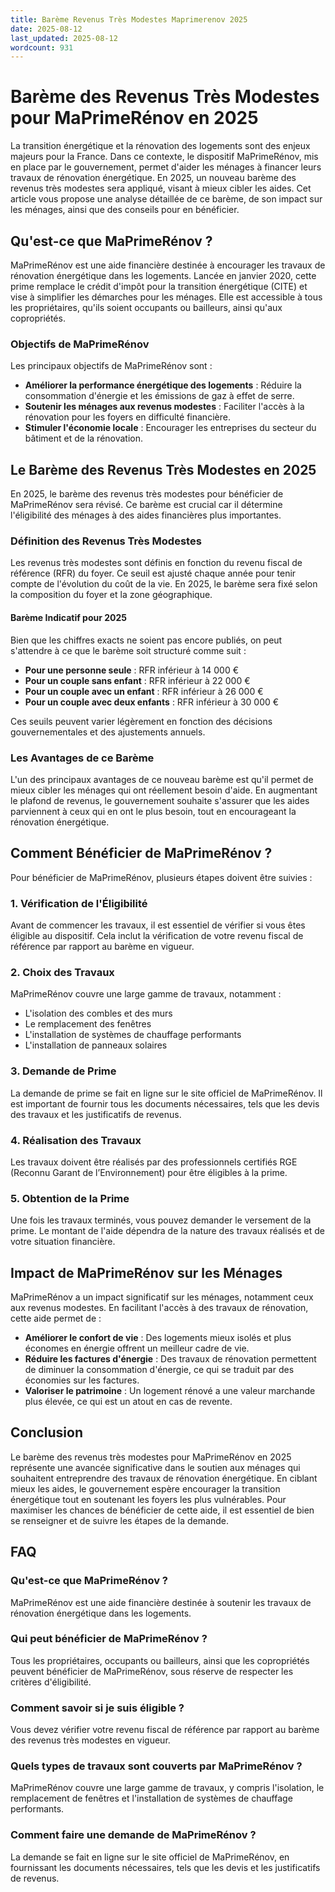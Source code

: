 ```yaml
---
title: Barème Revenus Très Modestes Maprimerenov 2025
date: 2025-08-12
last_updated: 2025-08-12
wordcount: 931
---
```


# Barème des Revenus Très Modestes pour MaPrimeRénov en 2025

La transition énergétique et la rénovation des logements sont des enjeux majeurs pour la France. Dans ce contexte, le dispositif MaPrimeRénov, mis en place par le gouvernement, permet d'aider les ménages à financer leurs travaux de rénovation énergétique. En 2025, un nouveau barème des revenus très modestes sera appliqué, visant à mieux cibler les aides. Cet article vous propose une analyse détaillée de ce barème, de son impact sur les ménages, ainsi que des conseils pour en bénéficier.

## Qu'est-ce que MaPrimeRénov ?

MaPrimeRénov est une aide financière destinée à encourager les travaux de rénovation énergétique dans les logements. Lancée en janvier 2020, cette prime remplace le crédit d'impôt pour la transition énergétique (CITE) et vise à simplifier les démarches pour les ménages. Elle est accessible à tous les propriétaires, qu'ils soient occupants ou bailleurs, ainsi qu'aux copropriétés.

### Objectifs de MaPrimeRénov

Les principaux objectifs de MaPrimeRénov sont :

- **Améliorer la performance énergétique des logements** : Réduire la consommation d'énergie et les émissions de gaz à effet de serre.
- **Soutenir les ménages aux revenus modestes** : Faciliter l'accès à la rénovation pour les foyers en difficulté financière.
- **Stimuler l'économie locale** : Encourager les entreprises du secteur du bâtiment et de la rénovation.

## Le Barème des Revenus Très Modestes en 2025

En 2025, le barème des revenus très modestes pour bénéficier de MaPrimeRénov sera révisé. Ce barème est crucial car il détermine l'éligibilité des ménages à des aides financières plus importantes.

### Définition des Revenus Très Modestes

Les revenus très modestes sont définis en fonction du revenu fiscal de référence (RFR) du foyer. Ce seuil est ajusté chaque année pour tenir compte de l'évolution du coût de la vie. En 2025, le barème sera fixé selon la composition du foyer et la zone géographique.

#### Barème Indicatif pour 2025

Bien que les chiffres exacts ne soient pas encore publiés, on peut s'attendre à ce que le barème soit structuré comme suit :

- **Pour une personne seule** : RFR inférieur à 14 000 €
- **Pour un couple sans enfant** : RFR inférieur à 22 000 €
- **Pour un couple avec un enfant** : RFR inférieur à 26 000 €
- **Pour un couple avec deux enfants** : RFR inférieur à 30 000 €

Ces seuils peuvent varier légèrement en fonction des décisions gouvernementales et des ajustements annuels.

### Les Avantages de ce Barème

L'un des principaux avantages de ce nouveau barème est qu'il permet de mieux cibler les ménages qui ont réellement besoin d'aide. En augmentant le plafond de revenus, le gouvernement souhaite s'assurer que les aides parviennent à ceux qui en ont le plus besoin, tout en encourageant la rénovation énergétique.

## Comment Bénéficier de MaPrimeRénov ?

Pour bénéficier de MaPrimeRénov, plusieurs étapes doivent être suivies :

### 1. Vérification de l'Éligibilité

Avant de commencer les travaux, il est essentiel de vérifier si vous êtes éligible au dispositif. Cela inclut la vérification de votre revenu fiscal de référence par rapport au barème en vigueur.

### 2. Choix des Travaux

MaPrimeRénov couvre une large gamme de travaux, notamment :

- L'isolation des combles et des murs
- Le remplacement des fenêtres
- L'installation de systèmes de chauffage performants
- L'installation de panneaux solaires

### 3. Demande de Prime

La demande de prime se fait en ligne sur le site officiel de MaPrimeRénov. Il est important de fournir tous les documents nécessaires, tels que les devis des travaux et les justificatifs de revenus.

### 4. Réalisation des Travaux

Les travaux doivent être réalisés par des professionnels certifiés RGE (Reconnu Garant de l’Environnement) pour être éligibles à la prime.

### 5. Obtention de la Prime

Une fois les travaux terminés, vous pouvez demander le versement de la prime. Le montant de l'aide dépendra de la nature des travaux réalisés et de votre situation financière.

## Impact de MaPrimeRénov sur les Ménages

MaPrimeRénov a un impact significatif sur les ménages, notamment ceux aux revenus modestes. En facilitant l'accès à des travaux de rénovation, cette aide permet de :

- **Améliorer le confort de vie** : Des logements mieux isolés et plus économes en énergie offrent un meilleur cadre de vie.
- **Réduire les factures d'énergie** : Des travaux de rénovation permettent de diminuer la consommation d'énergie, ce qui se traduit par des économies sur les factures.
- **Valoriser le patrimoine** : Un logement rénové a une valeur marchande plus élevée, ce qui est un atout en cas de revente.

## Conclusion

Le barème des revenus très modestes pour MaPrimeRénov en 2025 représente une avancée significative dans le soutien aux ménages qui souhaitent entreprendre des travaux de rénovation énergétique. En ciblant mieux les aides, le gouvernement espère encourager la transition énergétique tout en soutenant les foyers les plus vulnérables. Pour maximiser les chances de bénéficier de cette aide, il est essentiel de bien se renseigner et de suivre les étapes de la demande.

## FAQ

### Qu'est-ce que MaPrimeRénov ?

MaPrimeRénov est une aide financière destinée à soutenir les travaux de rénovation énergétique dans les logements.

### Qui peut bénéficier de MaPrimeRénov ?

Tous les propriétaires, occupants ou bailleurs, ainsi que les copropriétés peuvent bénéficier de MaPrimeRénov, sous réserve de respecter les critères d'éligibilité.

### Comment savoir si je suis éligible ?

Vous devez vérifier votre revenu fiscal de référence par rapport au barème des revenus très modestes en vigueur.

### Quels types de travaux sont couverts par MaPrimeRénov ?

MaPrimeRénov couvre une large gamme de travaux, y compris l'isolation, le remplacement de fenêtres et l'installation de systèmes de chauffage performants.

### Comment faire une demande de MaPrimeRénov ?

La demande se fait en ligne sur le site officiel de MaPrimeRénov, en fournissant les documents nécessaires, tels que les devis et les justificatifs de revenus.